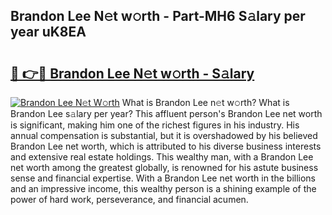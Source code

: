 ## Brandon Lee N𝚎t w𝚘rth - Part-MH6 S𝚊lary per year uK8EA

# <h2><a href="http://gc0drp.nevu.top/?p=Brandon+Lee">🔗 👉🔴 Brandon Lee N𝚎t w𝚘rth - S𝚊lary</a></h2>

[![Brandon Lee N𝚎t W𝚘rth](https://i.imgur.com/Oavwk0R.jpeg)](http://gc0drp.nevu.top/?p=Brandon+Lee)
What is Brandon Lee n𝚎t w𝚘rth? What is Brandon Lee s𝚊lary per year?
This affluent person's Brandon Lee net worth is significant, making him one of the richest figures in his industry. His annual compensation is substantial, but it is overshadowed by his believed Brandon Lee net worth, which is attributed to his diverse business interests and extensive real estate holdings. This wealthy man, with a Brandon Lee net worth among the greatest globally, is renowned for his astute business sense and financial expertise. With a Brandon Lee net worth in the billions and an impressive income, this wealthy person is a shining example of the power of hard work, perseverance, and financial acumen.
